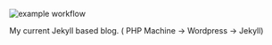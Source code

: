 ![example workflow](https://github.com/edgibbs/edgibbs.github.io/actions/workflows/jekyll.yml/badge.svg)

My current Jekyll based blog. ( PHP Machine -> Wordpress -> Jekyll)
